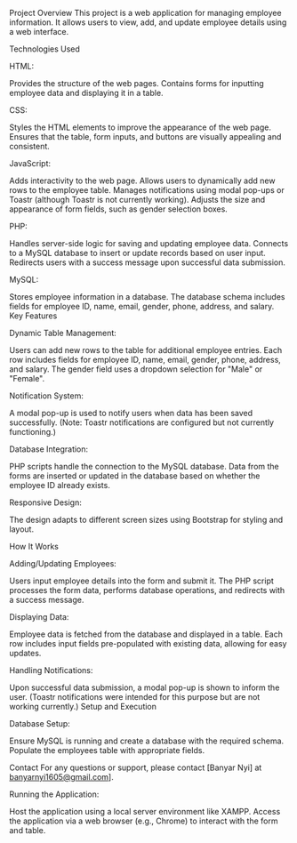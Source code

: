 Project Overview
This project is a web application for managing employee information. It allows users to view, add, and update employee details using a web interface.

Technologies Used

HTML:

Provides the structure of the web pages.
Contains forms for inputting employee data and displaying it in a table.

CSS:

Styles the HTML elements to improve the appearance of the web page.
Ensures that the table, form inputs, and buttons are visually appealing and consistent.

JavaScript:

Adds interactivity to the web page.
Allows users to dynamically add new rows to the employee table.
Manages notifications using modal pop-ups or Toastr (although Toastr is not currently working).
Adjusts the size and appearance of form fields, such as gender selection boxes.

PHP:

Handles server-side logic for saving and updating employee data.
Connects to a MySQL database to insert or update records based on user input.
Redirects users with a success message upon successful data submission.

MySQL:

Stores employee information in a database.
The database schema includes fields for employee ID, name, email, gender, phone, address, and salary.
Key Features

Dynamic Table Management:

Users can add new rows to the table for additional employee entries.
Each row includes fields for employee ID, name, email, gender, phone, address, and salary.
The gender field uses a dropdown selection for "Male" or "Female".

Notification System:

A modal pop-up is used to notify users when data has been saved successfully.
(Note: Toastr notifications are configured but not currently functioning.)

Database Integration:

PHP scripts handle the connection to the MySQL database.
Data from the forms are inserted or updated in the database based on whether the employee ID already exists.

Responsive Design:

The design adapts to different screen sizes using Bootstrap for styling and layout.

How It Works

Adding/Updating Employees:

Users input employee details into the form and submit it.
The PHP script processes the form data, performs database operations, and redirects with a success message.

Displaying Data:

Employee data is fetched from the database and displayed in a table.
Each row includes input fields pre-populated with existing data, allowing for easy updates.

Handling Notifications:

Upon successful data submission, a modal pop-up is shown to inform the user.
(Toastr notifications were intended for this purpose but are not working currently.)
Setup and Execution

Database Setup:

Ensure MySQL is running and create a database with the required schema.
Populate the employees table with appropriate fields.

Contact For any questions or support, please contact [Banyar Nyi] at banyarnyi1605@gmail.com].

Running the Application:

Host the application using a local server environment like XAMPP.
Access the application via a web browser (e.g., Chrome) to interact with the form and table.

